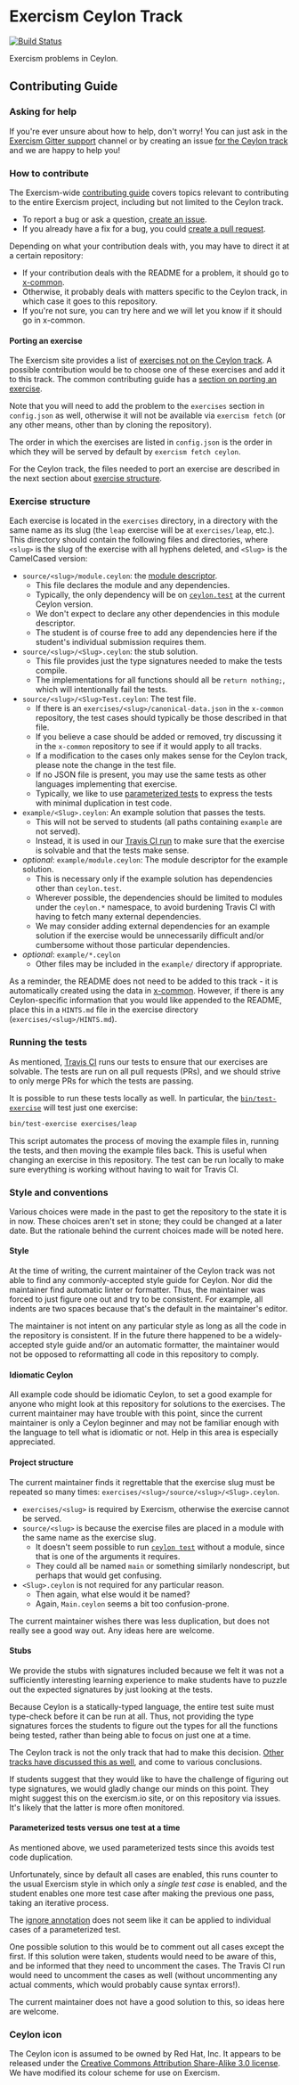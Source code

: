 # Exercism Ceylon Track

[![Build Status](https://travis-ci.org/exercism/ceylon.svg?branch=master)](https://travis-ci.org/exercism/ceylon)

Exercism problems in Ceylon.

## Contributing Guide

### Asking for help

If you're ever unsure about how to help, don't worry!
You can just ask in the [Exercism Gitter support](https://gitter.im/exercism/support) channel or by creating an issue [for the Ceylon track](https://github.com/exercism/ceylon/issues/new) and we are happy to help you!

### How to contribute

The Exercism-wide [contributing guide](https://github.com/exercism/docs/tree/master/contributing-to-language-tracks) covers topics relevant to contributing to the entire Exercism project, including but not limited to the Ceylon track.

* To report a bug or ask a question, [create an issue](https://help.github.com/articles/creating-an-issue/).
* If you already have a fix for a bug, you could [create a pull request](https://help.github.com/articles/creating-a-pull-request-from-a-fork/).

Depending on what your contribution deals with, you may have to direct it at a certain repository:

* If your contribution deals with the README for a problem, it should go to [x-common](https://github.com/exercism/x-common).
* Otherwise, it probably deals with matters specific to the Ceylon track, in which case it goes to this repository.
* If you're not sure, you can try here and we will let you know if it should go in x-common.

#### Porting an exercise

The Exercism site provides a list of [exercises not on the Ceylon track](http://exercism.io/languages/ceylon/todo).
A possible contribution would be to choose one of these exercises and add it to this track.
The common contributing guide has a [section on porting an exercise](https://github.com/exercism/docs/blob/master/contributing-to-language-tracks/README.md#porting-an-exercise-to-another-language-track).

Note that you will need to add the problem to the `exercises` section in `config.json` as well, otherwise it will not be available via `exercism fetch` (or any other means, other than by cloning the repository).

The order in which the exercises are listed in `config.json` is the order in which they will be served by default by `exercism fetch ceylon`.

For the Ceylon track, the files needed to port an exercise are described in the next section about [exercise structure](#exercise-structure).

### Exercise structure

Each exercise is located in the `exercises` directory, in a directory with the same name as its slug (the `leap` exercise will be at `exercises/leap`, etc.).
This directory should contain the following files and directories, where `<slug>` is the slug of the exercise with all hyphens deleted, and `<Slug>` is the CamelCased version:

* `source/<slug>/module.ceylon`: the [module descriptor](https://ceylon-lang.org/documentation/tour/modules/#dependencies_and_module_descriptors).
  * This file declares the module and any dependencies.
  * Typically, the only dependency will be on [`ceylon.test`](https://herd.ceylon-lang.org/modules/ceylon.test) at the current Ceylon version.
  * We don't expect to declare any other dependencies in this module descriptor.
  * The student is of course free to add any dependencies here if the student's individual submission requires them.
* `source/<slug>/<Slug>.ceylon`: the stub solution.
  * This file provides just the type signatures needed to make the tests compile.
  * The implementations for all functions should all be `return nothing;`, which will intentionally fail the tests.
* `source/<slug>/<Slug>Test.ceylon`: The test file.
  * If there is an `exercises/<slug>/canonical-data.json` in the `x-common` repository, the test cases should typically be those described in that file.
  * If you believe a case should be added or removed, try discussing it in the `x-common` repository to see if it would apply to all tracks.
  * If a modification to the cases only makes sense for the Ceylon track, please note the change in the test file.
  * If no JSON file is present, you may use the same tests as other languages implementing that exercise.
  * Typically, we like to use [parameterized tests](https://ceylon-lang.org/blog/2016/02/22/ceylon-test-new-and-noteworthy/#parameterized_tests) to express the tests with minimal duplication in test code.
* `example/<Slug>.ceylon`: An example solution that passes the tests.
  * This will not be served to students (all paths containing `example` are not served).
  * Instead, it is used in our [Travis CI run](.travis.yml) to make sure that the exercise is solvable and that the tests make sense.
* *optional*: `example/module.ceylon`: The module descriptor for the example solution.
  * This is necessary only if the example solution has dependencies other than `ceylon.test`.
  * Wherever possible, the dependencies should be limited to modules under the `ceylon.*` namespace, to avoid burdening Travis CI with having to fetch many external dependencies.
  * We may consider adding external dependencies for an example solution if the exercise would be unnecessarily difficult and/or cumbersome without those particular dependencies.
* *optional*: `example/*.ceylon`
  * Other files may be included in the `example/` directory if appropriate.

As a reminder, the README does not need to be added to this track - it is automatically created using the data in [x-common](https://github.com/exercism/x-common).
However, if there is any Ceylon-specific information that you would like appended to the README, place this in a `HINTS.md` file in the exercise directory (`exercises/<slug>/HINTS.md`).

### Running the tests

As mentioned, [Travis CI](https://travis-ci.org/exercism/ceylon) runs our tests to ensure that our exercises are solvable.
The tests are run on all pull requests (PRs), and we should strive to only merge PRs for which the tests are passing.

It is possible to run these tests locally as well.
In particular, the [`bin/test-exercise`](bin/test-exercise) will test just one exercise:

```bash
bin/test-exercise exercises/leap
```

This script automates the process of moving the example files in, running the tests, and then moving the example files back.
This is useful when changing an exercise in this repository.
The test can be run locally to make sure everything is working without having to wait for Travis CI.

### Style and conventions

Various choices were made in the past to get the repository to the state it is in now.
These choices aren't set in stone; they could be changed at a later date.
But the rationale behind the current choices made will be noted here.

#### Style

At the time of writing, the current maintainer of the Ceylon track was not able to find any commonly-accepted style guide for Ceylon.
Nor did the maintainer find automatic linter or formatter.
Thus, the maintainer was forced to just figure one out and try to be consistent.
For example, all indents are two spaces because that's the default in the maintainer's editor.

The maintainer is not intent on any particular style as long as all the code in the repository is consistent.
If in the future there happened to be a widely-accepted style guide and/or an automatic formatter, the maintainer would not be opposed to reformatting all code in this repository to comply.

#### Idiomatic Ceylon

All example code should be idiomatic Ceylon, to set a good example for anyone who might look at this repository for solutions to the exercises.
The current maintainer may have trouble with this point, since the current maintainer is only a Ceylon beginner and may not be familiar enough with the language to tell what is idiomatic or not.
Help in this area is especially appreciated.

#### Project structure

The current maintainer finds it regrettable that the exercise slug must be repeated so many times: `exercises/<slug>/source/<slug>/<Slug>.ceylon`.

* `exercises/<slug>` is required by Exercism, otherwise the exercise cannot be served.
* `source/<slug>` is because the exercise files are placed in a module with the same name as the exercise slug.
  * It doesn't seem possible to run [`ceylon test`](https://ceylon-lang.org/documentation/reference/tool/ceylon/subcommands/ceylon-test.html) without a module, since that is one of the arguments it requires.
  * They could all be named `main` or something similarly nondescript, but perhaps that would get confusing.
* `<Slug>.ceylon` is not required for any particular reason.
  * Then again, what else would it be named?
  * Again, `Main.ceylon` seems a bit too confusion-prone.

The current maintainer wishes there was less duplication, but does not really see a good way out.
Any ideas here are welcome.

#### Stubs

We provide the stubs with signatures included because we felt it was not a sufficiently interesting learning experience to make students have to puzzle out the expected signatures by just looking at the tests.

Because Ceylon is a statically-typed language, the entire test suite must type-check before it can be run at all.
Thus, not providing the type signatures forces the students to figure out the types for all the functions being tested, rather than being able to focus on just one at a time.

The Ceylon track is not the only track that had to make this decision.
[Other tracks have discussed this as well](https://github.com/exercism/discussions/issues/114), and come to various conclusions.

If students suggest that they would like to have the challenge of figuring out type signatures, we would gladly change our minds on this point.
They might suggest this on the exercism.io site, or on this repository via issues.
It's likely that the latter is more often monitored.

#### Parameterized tests versus one test at a time

As mentioned above, we used parameterized tests since this avoids test code duplication.

Unfortunately, since by default all cases are enabled, this runs counter to the usual Exercism style in which only a *single test case* is enabled, and the student enables one more test case after making the previous one pass, taking an iterative process.

The [ignore annotation](https://modules.ceylon-lang.org/repo/1/ceylon/test/1.3.2/module-doc/api/index.html#ignore) does not seem like it can be applied to individual cases of a parameterized test.

One possible solution to this would be to comment out all cases except the first.
If this solution were taken, students would need to be aware of this, and be informed that they need to uncomment the cases.
The Travis CI run would need to uncomment the cases as well (without uncommenting any actual comments, which would probably cause syntax errors!).

The current maintainer does not have a good solution to this, so ideas here are welcome.


### Ceylon icon 
The Ceylon icon is assumed to be owned by Red Hat, Inc. It appears to be released under the [Creative Commons Attribution Share-Alike 3.0 license](https://creativecommons.org/licenses/by-sa/3.0/). We have modified its colour scheme for use on Exercism.
